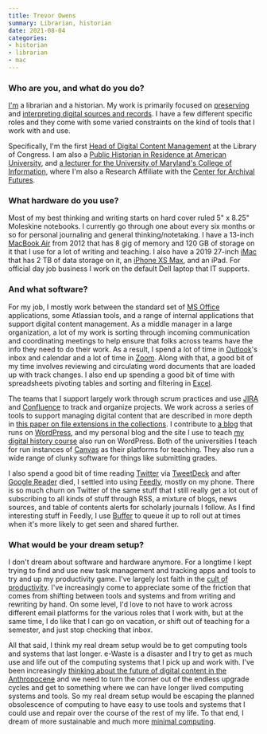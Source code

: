 ```yaml
---
title: Trevor Owens
summary: Librarian, historian
date: 2021-08-04
categories:
- historian
- librarian
- mac 
---
```


### Who are you, and what do you do?

[I'm](http://www.trevorowens.org/ "Trevor's website.") a librarian and a historian. My work is primarily focused on [preserving](https://jhupbooks.press.jhu.edu/title/theory-and-craft-digital-preservation "Trevor's book about digital preservation.") and [interpreting digital sources and records](https://link.springer.com/article/10.1007/s42803-020-00028-7 "Trevor's article on digtial archives."). I have a few different specific roles and they come with some varied constraints on the kind of tools that I work with and use.
 
Specifically, I'm the first [Head of Digital Content Management](http://www.trevorowens.org/2017/07/when-going-back-is-going-forward-on-returning-to-the-lc/ "Trevor's post about his role at the Library of Congress.") at the Library of Congress. I am also a [Public Historian in Residence at American University](https://www.american.edu/cas/faculty/towens.cfm "Trevor's faculty page at American University."), and [a lecturer for the University of Maryland's College of Information](https://ischool.umd.edu/about/directory/trevor-owens "Trevor's faculty page at the University of Maryland."), where I'm also a Research Affiliate with the [Center for Archival Futures](https://ischool.umd.edu/research/centers-and-labs/cafe "The Center for Archival Futures at the University of Maryland.").

### What hardware do you use?

Most of my best thinking and writing starts on hard cover ruled 5" x 8.25" Moleskine notebooks. I currently go through one about every six months or so for personal journaling and general thinking/notetaking. I have a 13-inch [MacBook Air][macbook-air] from 2012 that has 8 gig of memory and 120 GB of storage on it that I use for a lot of writing and teaching. I also have a 2019 27-inch [iMac][] that has 2 TB of data storage on it, an [iPhone XS Max][iphone-xs-max], and an iPad. For official day job business I work on the default Dell laptop that IT supports. 

### And what software?

For my job, I mostly work between the standard set of [MS Office][office] applications, some Atlassian tools, and a range of internal applications that support digital content management. As a middle manager in a large organization, a lot of my work is sorting through incoming communication and coordinating meetings to help ensure that folks across teams have the info they need to do their work. As a result, I spend a lot of time in [Outlook][]'s inbox and calendar and a lot of time in [Zoom][zoom.2]. Along with that, a good bit of my time involves reviewing and circulating word documents that are loaded up with track changes. I also end up spending a good bit of time with spreadsheets pivoting tables and sorting and filtering in [Excel][].
 
The teams that I support largely work through scrum practices and use [JIRA][] and [Confluence][] to track and organize projects. We work across a series of tools to support managing digital content that are described in more depth in [this paper on file extensions in the collections](https://osf.io/cxh9s/ "A paper on the file extensions used at the Library of Congress."). I contribute to [a blog](https://blogs.loc.gov/thesignal/ "A Library of Congress weblog.") that runs on [WordPress][], and my personal blog and the site I use to teach [my digital history course](http://www.dighist.org/ "The weblog for Trevor's course at American University.") also run on WordPress. Both of the universities I teach for run instances of [Canvas][canvas.2] as their platforms for teaching. They also run a wide range of clunky software for things like submitting grades.
 
I also spend a good bit of time reading [Twitter][] via [TweetDeck][] and after [Google Reader][google-reader] died, I settled into using [Feedly][], mostly on my phone. There is so much churn on Twitter of the same stuff that I still really get a lot out of subscribing to all kinds of stuff through RSS, a mixture of blogs, news sources, and table of contents alerts for scholarly journals I follow. As I find interesting stuff in Feedly, I use [Buffer][] to queue it up to roll out at times when it's more likely to get seen and shared further.

### What would be your dream setup?

I don't dream about software and hardware anymore. For a longtime I kept trying to find and use new task management and tracking apps and tools to try and up my productivity game. I've largely lost faith in the [cult of productivity](https://www.dukeupress.edu/counterproductive "A book about time management and online distractions."). I've increasingly come to appreciate some of the friction that comes from shifting between tools and systems and from writing and rewriting by hand. On some level, I'd love to not have to work across different email platforms for the various roles that I work with, but at the same time, I do like that I can go on vacation, or shift out of teaching for a semester, and just stop checking that inbox.
 
All that said, I think my real dream setup would be to get computing tools and systems that last longer. e-Waste is a disaster and I try to get as much use and life out of the computing systems that I pick up and work with. I've been increasingly [thinking about the future of digital content in the Anthropocene](http://www.trevorowens.org/2021/04/caring-for-digital-collections-in-the-anthropocene-video-and-slides/ "Trevor's post about caring for digital content.") and we need to turn the corner out of the endless upgrade cycles and get to something where we can have longer lived computing systems and tools. So my real dream setup would be escaping the planned obsolescence of computing to have easy to use tools and systems that I could use and repair over the course of the rest of my life. To that end, I dream of more sustainable and much more [minimal computing](https://go-dh.github.io/mincomp/ "A group dedicated to minimal computing.").

[buffer]: https://buffer.com/ "A tool for sharing across multiple social networks."
[canvas.2]: https://www.instructure.com/canvas "Learning management system software."
[confluence]: https://www.atlassian.com/software/confluence "Collaborative wiki software."
[excel]: https://www.microsoft.com/en-us/microsoft-365/excel "A spreadsheet application."
[feedly]: https://feedly.com/ "A feed reader."
[google-reader]: https://en.wikipedia.org/wiki/Google_Reader "A web-based feed reader."
[imac]: https://www.apple.com/imac-24/ "An all-in-one computer."
[iphone-xs-max]: https://en.wikipedia.org/wiki/IPhone_XS "A 6.46 inch smartphone."
[jira]: https://www.atlassian.com/software/jira "Issue/project tracking software."
[macbook-air]: https://www.apple.com/macbook-air/ "A very thin laptop."
[office]: https://www.microsoft.com/en-us/microsoft-365 "An office productivity suite."
[outlook]: https://www.microsoft.com/en-us/microsoft-365/outlook/outlook-for-business "An email, calendar and contact software suite."
[tweetdeck]: https://about.twitter.com/en/products/tweetdeck "A multi-column Twitter client."
[twitter]: http://web.archive.org/web/20230525035323/https://twitter.com/ "An online micro-blogging platform."
[wordpress]: https://wordpress.com/ "Weblog publishing software."
[zoom.2]: https://zoom.us "Video conferencing software."
